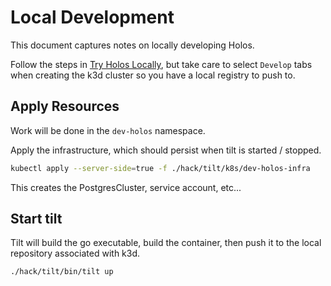 # Local Development

This document captures notes on locally developing Holos.

Follow the steps in [Try Holos Locally](/docs/guides/try-holos), but take care
to select `Develop` tabs when creating the k3d cluster so you have a local
registry to push to.

## Apply Resources

Work will be done in the `dev-holos` namespace.

Apply the infrastructure, which should persist when tilt is started / stopped.

```bash
kubectl apply --server-side=true -f ./hack/tilt/k8s/dev-holos-infra
```

This creates the PostgresCluster, service account, etc...

## Start tilt

Tilt will build the go executable, build the container, then push it to the
local repository associated with k3d.

```bash
./hack/tilt/bin/tilt up
```
